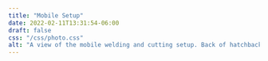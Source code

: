 ```yaml
---
title: "Mobile Setup"
date: 2022-02-11T13:31:54-06:00
draft: false
css: "/css/photo.css"
alt: "A view of the mobile welding and cutting setup. Back of hatchback is open with the generator in the trunk, and extension cords reaching to the wooden table with the welder and plasma cutter. Air compressor is on the ground, with a client's truck, trailer, and pine trees in the background."
---
```

